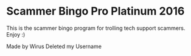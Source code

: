 # Scammer Bingo Pro Platinum 2016


This is the scammer bingo program for trolling tech support scammers. Enjoy :)


Made by Wirus Deleted my Username

